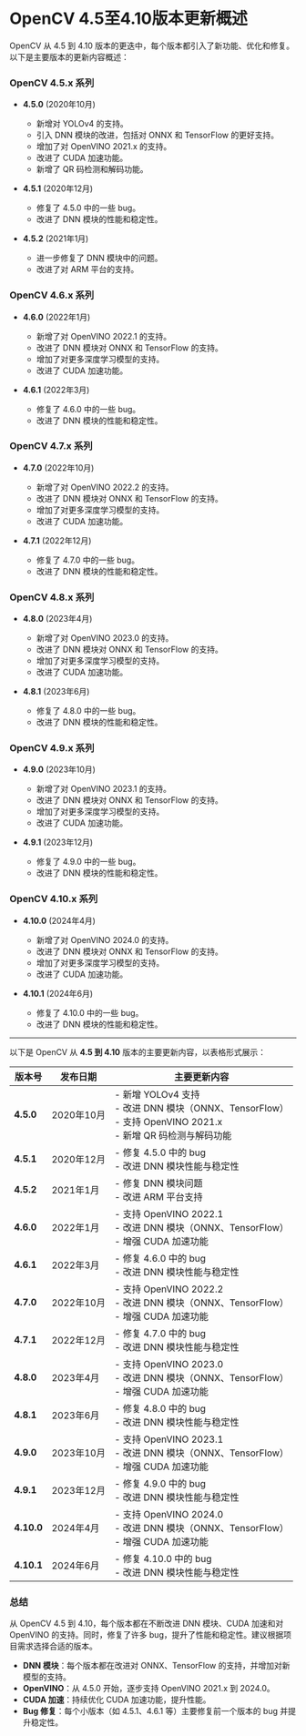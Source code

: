 # OpenCV 4.5至4.10版本更新概述

OpenCV 从 4.5 到 4.10 版本的更迭中，每个版本都引入了新功能、优化和修复。以下是主要版本的更新内容概述：
### OpenCV 4.5.x 系列
- **4.5.0** (2020年10月)
  - 新增对 YOLOv4 的支持。
  - 引入 DNN 模块的改进，包括对 ONNX 和 TensorFlow 的更好支持。
  - 增加了对 OpenVINO 2021.x 的支持。
  - 改进了 CUDA 加速功能。
  - 新增了 QR 码检测和解码功能。

- **4.5.1** (2020年12月)
  - 修复了 4.5.0 中的一些 bug。
  - 改进了 DNN 模块的性能和稳定性。

- **4.5.2** (2021年1月)
  - 进一步修复了 DNN 模块中的问题。
  - 改进了对 ARM 平台的支持。

### OpenCV 4.6.x 系列
- **4.6.0** (2022年1月)
  - 新增了对 OpenVINO 2022.1 的支持。
  - 改进了 DNN 模块对 ONNX 和 TensorFlow 的支持。
  - 增加了对更多深度学习模型的支持。
  - 改进了 CUDA 加速功能。

- **4.6.1** (2022年3月)
  - 修复了 4.6.0 中的一些 bug。
  - 改进了 DNN 模块的性能和稳定性。

### OpenCV 4.7.x 系列
- **4.7.0** (2022年10月)
  - 新增了对 OpenVINO 2022.2 的支持。
  - 改进了 DNN 模块对 ONNX 和 TensorFlow 的支持。
  - 增加了对更多深度学习模型的支持。
  - 改进了 CUDA 加速功能。

- **4.7.1** (2022年12月)
  - 修复了 4.7.0 中的一些 bug。
  - 改进了 DNN 模块的性能和稳定性。

### OpenCV 4.8.x 系列
- **4.8.0** (2023年4月)
  - 新增了对 OpenVINO 2023.0 的支持。
  - 改进了 DNN 模块对 ONNX 和 TensorFlow 的支持。
  - 增加了对更多深度学习模型的支持。
  - 改进了 CUDA 加速功能。

- **4.8.1** (2023年6月)
  - 修复了 4.8.0 中的一些 bug。
  - 改进了 DNN 模块的性能和稳定性。

### OpenCV 4.9.x 系列
- **4.9.0** (2023年10月)
  - 新增了对 OpenVINO 2023.1 的支持。
  - 改进了 DNN 模块对 ONNX 和 TensorFlow 的支持。
  - 增加了对更多深度学习模型的支持。
  - 改进了 CUDA 加速功能。

- **4.9.1** (2023年12月)
  - 修复了 4.9.0 中的一些 bug。
  - 改进了 DNN 模块的性能和稳定性。

### OpenCV 4.10.x 系列
- **4.10.0** (2024年4月)
  - 新增了对 OpenVINO 2024.0 的支持。
  - 改进了 DNN 模块对 ONNX 和 TensorFlow 的支持。
  - 增加了对更多深度学习模型的支持。
  - 改进了 CUDA 加速功能。

- **4.10.1** (2024年6月)
  - 修复了 4.10.0 中的一些 bug。
  - 改进了 DNN 模块的性能和稳定性。
---
以下是 OpenCV 从 **4.5 到 4.10** 版本的主要更新内容，以表格形式展示：

| **版本号** | **发布日期** | **主要更新内容**                                                                 |
|------------|--------------|----------------------------------------------------------------------------------|
| **4.5.0**  | 2020年10月   | - 新增 YOLOv4 支持<br>- 改进 DNN 模块（ONNX、TensorFlow）<br>- 支持 OpenVINO 2021.x<br>- 新增 QR 码检测与解码功能 |
| **4.5.1**  | 2020年12月   | - 修复 4.5.0 中的 bug<br>- 改进 DNN 模块性能与稳定性                              |
| **4.5.2**  | 2021年1月    | - 修复 DNN 模块问题<br>- 改进 ARM 平台支持                                        |
| **4.6.0**  | 2022年1月    | - 支持 OpenVINO 2022.1<br>- 改进 DNN 模块（ONNX、TensorFlow）<br>- 增强 CUDA 加速功能 |
| **4.6.1**  | 2022年3月    | - 修复 4.6.0 中的 bug<br>- 改进 DNN 模块性能与稳定性                              |
| **4.7.0**  | 2022年10月   | - 支持 OpenVINO 2022.2<br>- 改进 DNN 模块（ONNX、TensorFlow）<br>- 增强 CUDA 加速功能 |
| **4.7.1**  | 2022年12月   | - 修复 4.7.0 中的 bug<br>- 改进 DNN 模块性能与稳定性                              |
| **4.8.0**  | 2023年4月    | - 支持 OpenVINO 2023.0<br>- 改进 DNN 模块（ONNX、TensorFlow）<br>- 增强 CUDA 加速功能 |
| **4.8.1**  | 2023年6月    | - 修复 4.8.0 中的 bug<br>- 改进 DNN 模块性能与稳定性                              |
| **4.9.0**  | 2023年10月   | - 支持 OpenVINO 2023.1<br>- 改进 DNN 模块（ONNX、TensorFlow）<br>- 增强 CUDA 加速功能 |
| **4.9.1**  | 2023年12月   | - 修复 4.9.0 中的 bug<br>- 改进 DNN 模块性能与稳定性                              |
| **4.10.0** | 2024年4月    | - 支持 OpenVINO 2024.0<br>- 改进 DNN 模块（ONNX、TensorFlow）<br>- 增强 CUDA 加速功能 |
| **4.10.1** | 2024年6月    | - 修复 4.10.0 中的 bug<br>- 改进 DNN 模块性能与稳定性                              |

### 总结
从 OpenCV 4.5 到 4.10，每个版本都在不断改进 DNN 模块、CUDA 加速和对 OpenVINO 的支持。同时，修复了许多 bug，提升了性能和稳定性。建议根据项目需求选择合适的版本。
- **DNN 模块**：每个版本都在改进对 ONNX、TensorFlow 的支持，并增加对新模型的支持。
- **OpenVINO**：从 4.5.0 开始，逐步支持 OpenVINO 2021.x 到 2024.0。
- **CUDA 加速**：持续优化 CUDA 加速功能，提升性能。
- **Bug 修复**：每个小版本（如 4.5.1、4.6.1 等）主要修复前一个版本的 bug 并提升稳定性。
